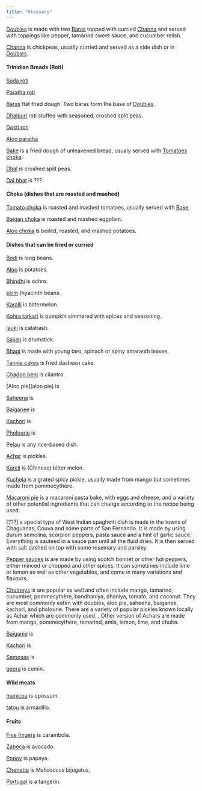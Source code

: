 ```yaml
---
title: "Glossary"
---
```


[Doubles](doubles) is made with two [Baras](baras) topped with curried [Channa](channa) and served with toppings like pepper, tamarind sweet sauce, and cucumber relish.

[Channa](channa) is chickpeas, usually curried and served as a side dish or in [Doubles](doubles).

#### Trinidian Breads (Roti)

[Sada roti](sada) 

[Paratha roti](paratha)

[Baras](baras) flat fried dough.  Two baras form the 
base of [Doubles](doubles).

[Dhalpuri](dalpuri) roti stuffed with seasoned, crushed split peas.

[Dosti roti](dosti)

[Aloo paratha](alooparatha)

[Bake](bake) is a fried dough of unleavened bread, usualy served with [Tomatoes choka](tomatochoka).

[Dhal](dhal) is crushed split peas. 

[Dal bhat](dalbhat) is ???.

#### Choka (dishes that are roasted and mashed)

[Tomato choka](tomatochoka) is roasted and mashed tomatoes, usually served with [Bake](bake).

[Baigan choka](baiganchoka) is roasted and mashed eggplant.

[Aloo choka](aloochoka) is boiled, roasted, and mashed potatoes.

#### Dishes that can be fried or curried

[Bodi](bodi) is long beans.

[Aloo](aloo) is potatoes.

[Bhindhi](bhindhi) is ochro. 

[seim](seim) (hyacinth beans.

[Karaili](karaili) is bittermelon. 

[Kohra tarkari](kohratarkari) is pumpkin simmered with spices and seasoning.

[lauki](lauki) is calabash. 

[Saijan](saijan) is drumstick.

[Bhagi](bhagi) is made with young taro, spinach or spiny amaranth leaves.

[Tannia cakes](tanniacakes) is fried dasheen cake.

[Chadon beni](chadonbeni) is cilantro.

[Aloo pie](aloo pie) is 

[Saheena](saheena) is 

[Baiganee](baiganee) is 

[Kachori](kachori) is 

[Pholourie](pholourie) is 

[Pelau](pelau) is any rice-based dish.

[Achar](Achar) is pickles.

[Kareli](kareli) is (Chinese) bitter melon.

[Kuchela](kuchela) is  a grated spicy pickle, usually made from mango but sometimes made from pommecythère.

[Macaroni pie](macaronipie) is a macaroni pasta bake, with eggs and cheese, and a variety of other potential ingredients that can change according to the recipe being used.

[???] a special type of West Indian spaghetti dish is made in the towns of Chaguanas, Couva and some parts of San Fernando. It is made by using durum semolina, scorpion peppers, pasta sauce and a hint of garlic sauce. Everything is sauteed in a sauce pan until all the fluid dries. It is then served with salt dashed on top with some rosemary and parsley.


[Pepper sauces](pepper) is  are made by using scotch bonnet or other hot peppers, either minced or chopped and other spices. It can sometimes include lime or lemon as well as other vegetables, and come in many variations and flavours. 

[Chutneys](chutney) is  are popular as well and often include mango, tamarind, cucumber, pommecythère, bandhaniya, dhaniya, tomato, and coconut. They are most commonly eaten with doubles, aloo pie, saheena, baiganee, kachori, and pholourie. There are a variety of popular pickles known locally as Achar which are commonly used. . Other version of Achars are made from mango, pommecythère, tamarind, amla, lemon, lime, and chulta.

[Baiganie](baiganie) is 

[Kachori](kachori) is  

[Samosas](samosas) is 

[geera](geera) is cumin.

#### Wild meats

[manicou](manicou) is opossum. 

[tatou](tatou) is armadillo.

#### Fruits

[Five fingers]() is carambola.

[Zaboca](zaboca) is avocado.

[Popoy](popoy) is papaya.

[Chenette](chenette) is Melicoccus bijugatus.

[Portugal](portugal) is a tangerin.


